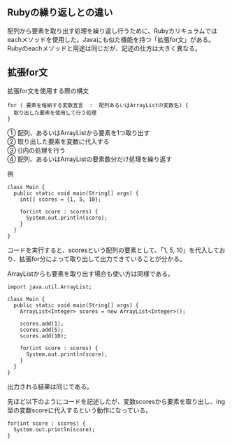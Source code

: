 ## Rubyの繰り返しとの違い  
配列から要素を取り出す処理を繰り返し行うために、Rubyカリキュラムではeachメソッドを使用した。Javaにも似た機能を持つ「拡張for文」がある。Rubyのeachメソッドと用途は同じだが、記述の仕方は大きく異なる。  
## 拡張for文  
拡張for文を使用する際の構文  
```
for ( 要素を格納する変数宣言  :  配列あるいはArrayListの変数名) {
  取り出した要素を使用して行う処理
}
```
① 配列、あるいはArrayListから要素を1つ取り出す  
② 取り出した要素を変数に代入する  
③ {}内の処理を行う  
④ 配列、あるいはArrayListの要素数分だけ処理を繰り返す  

例  
```
class Main {
  public static void main(String[] args) {
    int[] scores = {1, 5, 10};

    for(int score : scores) {
      System.out.println(score);  
    }
  }
}
```
コードを実行すると、scoresという配列の要素として、「1, 5, 10」を代入しており、拡張for分によって取り出して出力できていることが分かる。  

ArrayListからも要素を取り出す場合も使い方は同様である。  
```
import java.util.ArrayList;

class Main {
  public static void main(String[] args) {
    ArrayList<Integer> scores = new ArrayList<Integer>();

    scores.add(1);
    scores.add(5);
    scores.add(10);

    for(int score : scores) {
      System.out.println(score);  
    }
  }
}
```
出力される結果は同じである。  

先ほど以下のようにコードを記述したが、変数scoresから要素を取り出し、ing型の変数scoreに代入するという動作になっている。  
```
for(int score : scores) {
  System.out.println(score);  
}
```

